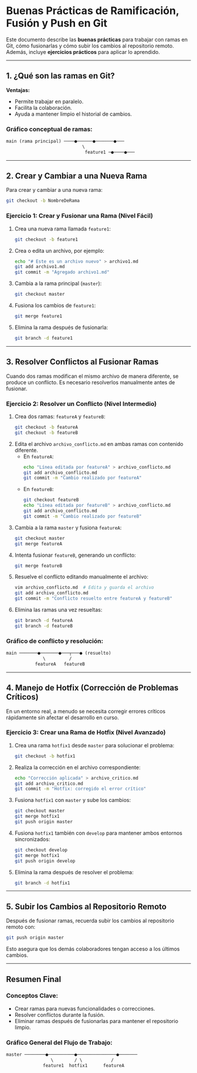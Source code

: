 # Buenas Prácticas de Ramificación, Fusión y Push en Git

Este documento describe las **buenas prácticas** para trabajar con ramas en Git, cómo fusionarlas y cómo subir los cambios al repositorio remoto. Además, incluye **ejercicios prácticos** para aplicar lo aprendido.

---

## **1. ¿Qué son las ramas en Git?**
**Ventajas:**
- Permite trabajar en paralelo.
- Facilita la colaboración.
- Ayuda a mantener limpio el historial de cambios.

### **Gráfico conceptual de ramas:**
```markdown
main (rama principal) ────●──────●───────●───
                             \ 
                              feature1 ─●────●───
```

---

## **2. Crear y Cambiar a una Nueva Rama**
Para crear y cambiar a una nueva rama:

```bash
git checkout -b NombreDeRama
```

### **Ejercicio 1: Crear y Fusionar una Rama (Nivel Fácil)**
1. Crea una nueva rama llamada `feature1`:
   ```bash
   git checkout -b feature1
   ```
2. Crea o edita un archivo, por ejemplo:
   ```bash
   echo "# Este es un archivo nuevo" > archivo1.md
   git add archivo1.md
   git commit -m "Agregado archivo1.md"
   ```
3. Cambia a la rama principal (`master`):
   ```bash
   git checkout master
   ```
4. Fusiona los cambios de `feature1`:
   ```bash
   git merge feature1
   ```
5. Elimina la rama después de fusionarla:
   ```bash
   git branch -d feature1
   ```

---

## **3. Resolver Conflictos al Fusionar Ramas**
Cuando dos ramas modifican el mismo archivo de manera diferente, se produce un conflicto. Es necesario resolverlos manualmente antes de fusionar.

### **Ejercicio 2: Resolver un Conflicto (Nivel Intermedio)**
1. Crea dos ramas: `featureA` y `featureB`:
   ```bash
   git checkout -b featureA
   git checkout -b featureB
   ```
2. Edita el archivo `archivo_conflicto.md` en ambas ramas con contenido diferente.
   - En `featureA`:
     ```bash
     echo "Línea editada por featureA" > archivo_conflicto.md
     git add archivo_conflicto.md
     git commit -m "Cambio realizado por featureA"
     ```
   - En `featureB`:
     ```bash
     git checkout featureB
     echo "Línea editada por featureB" > archivo_conflicto.md
     git add archivo_conflicto.md
     git commit -m "Cambio realizado por featureB"
     ```
3. Cambia a la rama `master` y fusiona `featureA`:
   ```bash
   git checkout master
   git merge featureA
   ```
4. Intenta fusionar `featureB`, generando un conflicto:
   ```bash
   git merge featureB
   ```
5. Resuelve el conflicto editando manualmente el archivo:
   ```bash
   vim archivo_conflicto.md  # Edita y guarda el archivo
   git add archivo_conflicto.md
   git commit -m "Conflicto resuelto entre featureA y featureB"
   ```
6. Elimina las ramas una vez resueltas:
   ```bash
   git branch -d featureA
   git branch -d featureB
   ```

### **Gráfico de conflicto y resolución:**
```markdown
main ───────●───────●───┬───● (resuelto)
              \         / 
           featureA   featureB
```

---

## **4. Manejo de Hotfix (Corrección de Problemas Críticos)**
En un entorno real, a menudo se necesita corregir errores críticos rápidamente sin afectar el desarrollo en curso.

### **Ejercicio 3: Crear una Rama de Hotfix (Nivel Avanzado)**
1. Crea una rama `hotfix1` desde `master` para solucionar el problema:
   ```bash
   git checkout -b hotfix1
   ```
2. Realiza la corrección en el archivo correspondiente:
   ```bash
   echo "Corrección aplicada" > archivo_critico.md
   git add archivo_critico.md
   git commit -m "Hotfix: corregido el error crítico"
   ```
3. Fusiona `hotfix1` con `master` y sube los cambios:
   ```bash
   git checkout master
   git merge hotfix1
   git push origin master
   ```
4. Fusiona `hotfix1` también con `develop` para mantener ambos entornos sincronizados:
   ```bash
   git checkout develop
   git merge hotfix1
   git push origin develop
   ```
5. Elimina la rama después de resolver el problema:
   ```bash
   git branch -d hotfix1
   ```

---

## **5. Subir los Cambios al Repositorio Remoto**
Después de fusionar ramas, recuerda subir los cambios al repositorio remoto con:

```bash
git push origin master
```

Esto asegura que los demás colaboradores tengan acceso a los últimos cambios.

---

## **Resumen Final**
### Conceptos Clave:
- Crear ramas para nuevas funcionalidades o correcciones.
- Resolver conflictos durante la fusión.
- Eliminar ramas después de fusionarlas para mantener el repositorio limpio.

### **Gráfico General del Flujo de Trabajo:**
```markdown
master ────────●──────────●───────────────●───────
                 \        / \           /
              feature1  hotfix1      featureA
```
